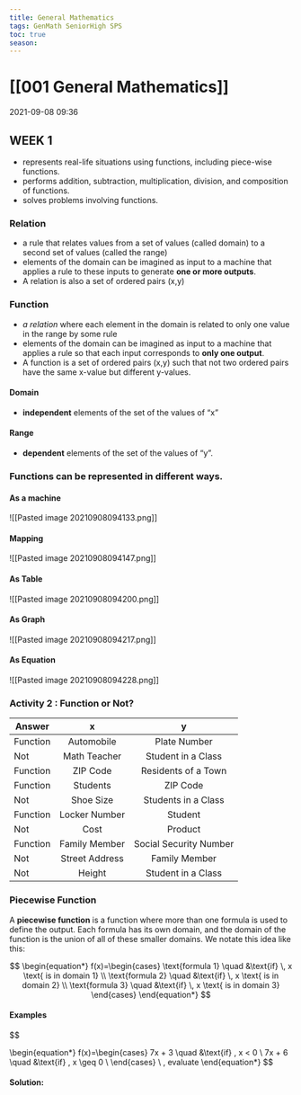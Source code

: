 ```yaml
---
title: General Mathematics
tags: GenMath SeniorHigh SPS
toc: true
season: 
---
```


# [[001 General Mathematics]]
2021-09-08 09:36

## WEEK 1
- represents real-life situations using functions, including piece-wise functions.
- performs addition, subtraction, multiplication, division, and composition of functions.
- solves problems involving functions.

### Relation
- a rule that relates values from a set of values (called domain) to a second set of values (called the range)
- elements of the domain can be imagined as input to a machine that applies a rule to these inputs to generate **one or more outputs**.
- A relation is also a set of ordered pairs (x,y)

### Function
- *a relation* where each element in the domain is related to only one value in the range by some rule
- elements of the domain can be imagined as input to a machine that applies a rule so that each input corresponds to **only one output**.
- A function is a set of ordered pairs (x,y) such that not two ordered pairs have the same x-value but different y-values.

#### Domain
- **independent** elements of the set of the values of “x”

#### Range
- **dependent** elements of the set of the values of “y”.

### Functions can be represented in different ways.
#### As a machine
![[Pasted image 20210908094133.png]]

#### Mapping
![[Pasted image 20210908094147.png]]

#### As Table
![[Pasted image 20210908094200.png]]

#### As Graph
![[Pasted image 20210908094217.png]]

#### As Equation
![[Pasted image 20210908094228.png]]

### Activity 2 : Function or Not?

| Answer   |       x        |           y            |
| -------- |:--------------:|:----------------------:|
| Function |   Automobile   |      Plate Number      |
| Not      |  Math Teacher  |   Student in a Class   |
| Function |    ZIP Code    |  Residents of a Town   |
| Function |    Students    |        ZIP Code        |
| Not      |   Shoe Size    |  Students in a Class   |
| Function | Locker Number  |        Student         |
| Not      |      Cost      |        Product         |
| Function | Family Member  | Social Security Number |
| Not      | Street Address |     Family Member      |
| Not      |     Height     |   Student in a Class   |
	

### Piecewise Function
A **piecewise function** is a function where more than one formula is used to define the output. Each formula has its own domain, and the domain of the function is the union of all of these smaller domains. We notate this idea like this:

$$
\begin{equation*}
f(x)=\begin{cases}
          \text{formula 1} \quad &\text{if} \, x \text{ is in domain 1} \\
          \text{formula 2} \quad &\text{if} \, x \text{ is in domain 2} \\
		  \text{formula 3} \quad &\text{if} \, x \text{ is in domain 3}
     \end{cases}
\end{equation*}
$$

#### Examples
$$

\begin{equation*}
f(x)=\begin{cases}
          7x + 3 \quad &\text{if} \, x < 0 \\
          7x + 6 \quad &\text{if} \, x \geq 0 \\
     \end{cases}
	 \ , evaluate
\end{equation*}
$$

#### Solution: